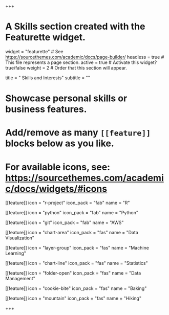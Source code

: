 +++
# A Skills section created with the Featurette widget.
widget = "featurette"  # See https://sourcethemes.com/academic/docs/page-builder/
headless = true  # This file represents a page section.
active = true  # Activate this widget? true/false
weight = 2  # Order that this section will appear.

title = " Skills and Interests"
subtitle = ""

# Showcase personal skills or business features.
# 
# Add/remove as many `[[feature]]` blocks below as you like.
# 
# For available icons, see: https://sourcethemes.com/academic/docs/widgets/#icons

[[feature]]
  icon = "r-project"
  icon_pack = "fab"
  name = "R"
  
[[feature]]
  icon = "python"
  icon_pack = "fab"
  name = "Python"

[[feature]]
  icon = "git"
  icon_pack = "fab"
  name = "AWS"
  
[[feature]]
  icon = "chart-area"
  icon_pack = "fas"
  name = "Data Visualization"

[[feature]]
  icon = "layer-group"
  icon_pack = "fas"
  name = "Machine Learning"
  
[[feature]]
  icon = "chart-line"
  icon_pack = "fas"
  name = "Statistics"
  
[[feature]]
  icon = "folder-open"
  icon_pack = "fas"
  name = "Data Management"

[[feature]]
  icon = "cookie-bite"
  icon_pack = "fas"
  name = "Baking"

[[feature]]
  icon = "mountain"
  icon_pack = "fas"
  name = "Hiking"

+++
